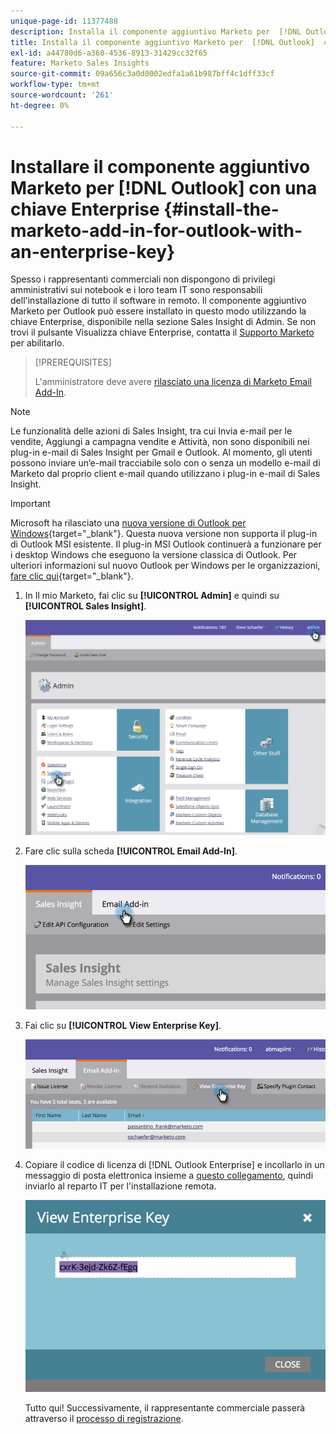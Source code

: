 ```yaml
---
unique-page-id: 11377488
description: Installa il componente aggiuntivo Marketo per  [!DNL Outlook]  con una chiave Enterprise - Documentazione di Marketo - Documentazione del prodotto
title: Installa il componente aggiuntivo Marketo per  [!DNL Outlook]  con una chiave Enterprise
exl-id: a44780d6-a360-4536-8913-31429cc32f65
feature: Marketo Sales Insights
source-git-commit: 09a656c3a0d0002edfa1a61b987bff4c1dff33cf
workflow-type: tm+mt
source-wordcount: '261'
ht-degree: 0%

---
```


# Installare il componente aggiuntivo Marketo per [!DNL Outlook] con una chiave Enterprise {#install-the-marketo-add-in-for-outlook-with-an-enterprise-key}

Spesso i rappresentanti commerciali non dispongono di privilegi amministrativi sui notebook e i loro team IT sono responsabili dell&#39;installazione di tutto il software in remoto. Il componente aggiuntivo Marketo per Outlook può essere installato in questo modo utilizzando la chiave Enterprise, disponibile nella sezione Sales Insight di Admin. Se non trovi il pulsante Visualizza chiave Enterprise, contatta il [Supporto Marketo](https://nation.marketo.com/t5/Support/ct-p/Support) per abilitarlo.

>[!PREREQUISITES]
>
>L&#39;amministratore deve avere [rilasciato una licenza di Marketo Email Add-In](/help/marketo/product-docs/marketo-sales-insight/msi-outlook-plugin/issue-a-marketo-email-add-in-license.md).

>[!NOTE]
>
>Le funzionalità delle azioni di Sales Insight, tra cui Invia e-mail per le vendite, Aggiungi a campagna vendite e Attività, non sono disponibili nei plug-in e-mail di Sales Insight per Gmail e Outlook. Al momento, gli utenti possono inviare un’e-mail tracciabile solo con o senza un modello e-mail di Marketo dal proprio client e-mail quando utilizzano i plug-in e-mail di Sales Insight.

>[!IMPORTANT]
>
>Microsoft ha rilasciato una [nuova versione di Outlook per Windows](https://techcommunity.microsoft.com/t5/outlook-blog/new-outlook-for-windows-now-available/ba-p/3932068){target="_blank"}. Questa nuova versione non supporta il plug-in di Outlook MSI esistente. Il plug-in MSI Outlook continuerà a funzionare per i desktop Windows che eseguono la versione classica di Outlook. Per ulteriori informazioni sul nuovo Outlook per Windows per le organizzazioni, [fare clic qui](https://techcommunity.microsoft.com/t5/outlook-blog/the-new-outlook-for-windows-for-organization-admins/ba-p/3929169){target="_blank"}.

1. In Il mio Marketo, fai clic su **[!UICONTROL Admin]** e quindi su **[!UICONTROL Sales Insight]**.

   ![](assets/image2016-7-25-14-3a22-3a12.png)

1. Fare clic sulla scheda **[!UICONTROL Email Add-In]**.

   ![](assets/image2016-7-25-14-3a23-3a57.png)

1. Fai clic su **[!UICONTROL View Enterprise Key]**.

   ![](assets/image2016-7-25-14-3a35-3a38.png)

1. Copiare il codice di licenza di [!DNL Outlook Enterprise] e incollarlo in un messaggio di posta elettronica insieme a [questo collegamento](/help/marketo/product-docs/marketo-sales-insight/msi-outlook-plugin/marketo-outlook-plugin-installation-by-it.md), quindi inviarlo al reparto IT per l&#39;installazione remota.

   ![](assets/image2016-7-25-14-3a39-3a9.png)

   Tutto qui! Successivamente, il rappresentante commerciale passerà attraverso il [processo di registrazione](/help/marketo/product-docs/marketo-sales-insight/msi-outlook-plugin/authorize-the-marketo-outlook-plugin.md).
